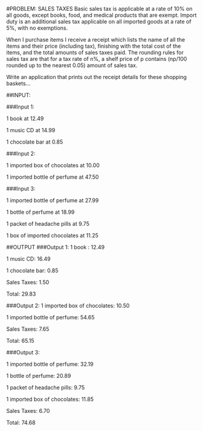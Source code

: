 #PROBLEM: SALES TAXES
Basic sales tax is applicable at a rate of 10% on all goods, except books, food, and medical
products that are exempt. Import duty is an additional sales tax applicable on all imported goods
at a rate of 5%, with no exemptions.

When I purchase items I receive a receipt which lists the name of all the items and their price
(including tax), finishing with the total cost of the items, and the total amounts of sales taxes
paid. The rounding rules for sales tax are that for a tax rate of n%, a shelf price of p contains
(np/100 rounded up to the nearest 0.05) amount of sales tax.

Write an application that prints out the receipt details for these shopping baskets...

##INPUT:

###Input 1:

1 book at 12.49

1 music CD at 14.99

1 chocolate bar at 0.85


###Input 2:

1 imported box of chocolates at 10.00

1 imported bottle of perfume at 47.50

###Input 3:

1 imported bottle of perfume at 27.99

1 bottle of perfume at 18.99

1 packet of headache pills at 9.75

1 box of imported chocolates at 11.25

##OUTPUT
###Output 1:
1 book : 12.49

1 music CD: 16.49

1 chocolate bar: 0.85

Sales Taxes: 1.50

Total: 29.83

###Output 2:
1 imported box of chocolates: 10.50

1 imported bottle of perfume: 54.65

Sales Taxes: 7.65

Total: 65.15

###Output 3:

1 imported bottle of perfume: 32.19

1 bottle of perfume: 20.89

1 packet of headache pills: 9.75

1 imported box of chocolates: 11.85

Sales Taxes: 6.70

Total: 74.68